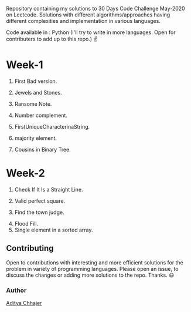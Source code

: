 Repository containing my solutions to 30 Days Code Challenge May-2020 on Leetcode. Solutions with different algorithms/approaches having different complexities and implementation in various languages.

Code available in : Python (I'll try to write in more languages. Open for contributers to add up to this repo.) ✌️

<h1>Week-1</h1>

1. First Bad version.<p>   
2. Jewels and Stones.<p>
3. Ransome Note.<p>
4. Number complement.<p>
5. FirstUniqueCharacterinaString.<p>
6. majority element.<p>
7. Cousins in Binary Tree.

<h1>Week-2</h1>

1. Check If It Is a Straight Line.<p> 
2. Valid perfect square.<p>
3. Find the town judge.<p>
4. Flood Fill.
5. Single element in a sorted array.


<h2>Contributing</h2>

Open to contributions with interesting and more efficient solutions for the problem in variety of programming languages. Please open an issue, to discuss the changes or adding more solutions to the repo. Thanks. 😃

<h3>Author</h3>

[Aditya Chhajer](https://github.com/adityachhajer)
